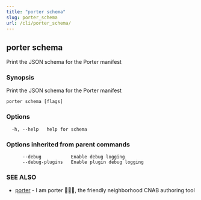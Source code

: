 ```yaml
---
title: "porter schema"
slug: porter_schema
url: /cli/porter_schema/
---
```

## porter schema

Print the JSON schema for the Porter manifest

### Synopsis

Print the JSON schema for the Porter manifest

```
porter schema [flags]
```

### Options

```
  -h, --help   help for schema
```

### Options inherited from parent commands

```
      --debug           Enable debug logging
      --debug-plugins   Enable plugin debug logging
```

### SEE ALSO

* [porter](/cli/porter/)	 - I am porter 👩🏽‍✈️, the friendly neighborhood CNAB authoring tool

